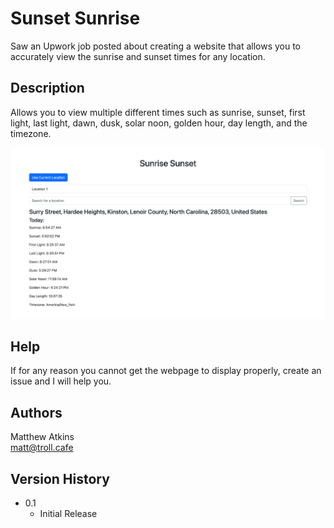 # Sunset Sunrise

Saw an Upwork job posted about creating a website that allows you to accurately view the sunrise and sunset times for any location.

## Description

Allows you to view multiple different times such as sunrise, sunset, first light, last light, dawn, dusk, solar noon, golden hour, day length, and the timezone.

<center>
    <img src="./testsunset.png" width="700">
</center>

## Help

If for any reason you cannot get the webpage to display properly, create an issue and I will help you.

## Authors

Matthew Atkins  
[matt@troll.cafe](https://troll.cafe/matt)

## Version History
* 0.1
    * Initial Release
